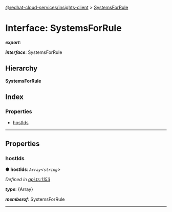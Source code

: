 [@redhat-cloud-services/insights-client](../README.md) > [SystemsForRule](../interfaces/systemsforrule.md)

# Interface: SystemsForRule

*__export__*: 

*__interface__*: SystemsForRule

## Hierarchy

**SystemsForRule**

## Index

### Properties

* [hostIds](systemsforrule.md#hostids)

---

## Properties

<a id="hostids"></a>

###  hostIds

**● hostIds**: *`Array`<`string`>*

*Defined in [api.ts:1153](https://github.com/RedHatInsights/javascript-clients/blob/master/packages/insights/api.ts#L1153)*

*__type__*: {Array}

*__memberof__*: SystemsForRule

___

